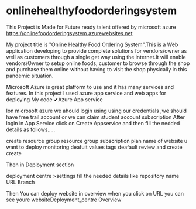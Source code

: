 # onlinehealthyfoodorderingsystem

This Project is Made for Future ready talent offered by microsoft azure https://onlinefoodorderingsystem.azurewebsites.net

My project title is "Online Healthy Food Ordering System".This is a Web application developing to provide complete solutions for vendors/owner as well as customers through a single get way using the internet.It will enable vendors/Owner to setup online foods, customer to browse through the shop and purchase them online without having to visit the shop physically in this pandemic situation.

Microsoft Azure is great platform to use and it has many services and features. In this project I used azure app service and web apps for deploying My code ✔Azure App service

Ion microsoft azure we ahould login using using our credentials ,we should have free trail account or we can claim student account subscription After login in App Service click on Create Appservice and then fill the nedded details as follows.....

create resource group resource group subscription plan name of website u want to deploy monitoring deafult values tags deafault review and create create

Then in Deployment section

deployment centre >settings fill the needed details like repository name URL Branch

Then You can deploy website in overview when you click on URL you can see youre websiteDeployment_centre Overview
